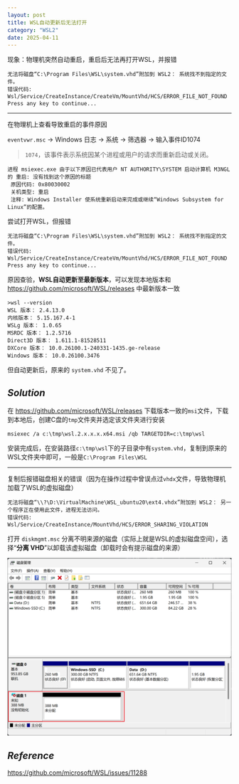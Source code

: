 ```yaml
---
layout: post
title: WSL自动更新后无法打开
category: "WSL2"
date: 2025-04-11
---
```



现象：物理机突然自动重启，重启后无法再打开WSL，并报错

````
无法将磁盘“C:\Program Files\WSL\system.vhd”附加到 WSL2： 系统找不到指定的文件。
错误代码: Wsl/Service/CreateInstance/CreateVm/MountVhd/HCS/ERROR_FILE_NOT_FOUND
Press any key to continue...
````

---

在物理机上查看导致重启的事件原因

`eventvwr.msc` -> Windows 日志 -> 系统 -> 筛选器 -> 输入事件ID1074

>  `1074`，该事件表示系统因某个进程或用户的请求而重新启动或关闭。

````
进程 msiexec.exe 由于以下原因已代表用户 NT AUTHORITY\SYSTEM 启动计算机 M3NGL 的 重启: 没有找到这个原因的标题
 原因代码: 0x80030002
 关机类型: 重启
 注释: Windows Installer 使系统重新启动来完成或继续“Windows Subsystem for Linux”的配置。
````

尝试打开WSL，但报错

````
无法将磁盘“C:\Program Files\WSL\system.vhd”附加到 WSL2： 系统找不到指定的文件。
错误代码: Wsl/Service/CreateInstance/CreateVm/MountVhd/HCS/ERROR_FILE_NOT_FOUND
Press any key to continue...
````

原因查验，**WSL自动更新至最新版本**，可以发现本地版本和 https://github.com/microsoft/WSL/releases 中最新版本一致

````
>wsl --version
WSL 版本： 2.4.13.0
内核版本： 5.15.167.4-1
WSLg 版本： 1.0.65
MSRDC 版本： 1.2.5716
Direct3D 版本： 1.611.1-81528511
DXCore 版本： 10.0.26100.1-240331-1435.ge-release
Windows 版本： 10.0.26100.3476
````

但自动更新后，原来的 `system.vhd` 不见了。

## $Solution$​

在 https://github.com/microsoft/WSL/releases 下载版本一致的`msi`文件，下载到本地后，创建C盘的`tmp`文件夹并选定该文件夹进行安装

````
msiexec /a c:\tmp\wsl.2.x.x.x.x64.msi /qb TARGETDIR=c:\tmp\wsl
````

安装完成后，在安装路径`c:\tmp\wsl`下的子目录中有`system.vhd`，复制到原来的WSL文件夹中即可，一般是`C:\Program Files\WSL`

---

复制后报错磁盘相关的错误（因为在操作过程中曾误点过`vhdx`文件，导致物理机加载了WSL的虚拟磁盘）

````
无法将磁盘“\\?\D:\VirtualMachine\WSL_ubuntu20\ext4.vhdx”附加到 WSL2： 另一个程序正在使用此文件，进程无法访问。
错误代码: Wsl/Service/CreateInstance/MountVhd/HCS/ERROR_SHARING_VIOLATION
````

打开 `diskmgmt.msc` 分离不明来源的磁盘（实际上就是WSL的虚拟磁盘空间），选择“**分离 VHD**”以卸载该虚拟磁盘（卸载时会有提示磁盘的来源）

![image-20250411174231545](/pic/image-20250411174231545.png)

##  $Reference$

https://github.com/microsoft/WSL/issues/11288

